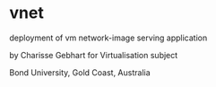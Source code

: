 vnet
====

deployment of vm network-image serving application

by Charisse Gebhart for Virtualisation subject

Bond University, Gold Coast, Australia
